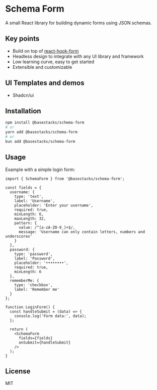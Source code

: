 # Schema Form

A small React library for building dynamic forms using JSON schemas.

## Key points

- Build on top of [react-hook-form](https://react-hook-form.com/)
- Headless design to integrate with any UI library and framework
- Low learning curve, easy to get started
- Extensible and customizable

## UI Templates and demos
- Shadcn/ui

## Installation

```bash
npm install @basestacks/schema-form
# or
yarn add @basestacks/schema-form
# or
bun add @basestacks/schema-form
```

## Usage

Example with a simple login form:

```tsx
import { SchemaForm } from '@basestacks/schema-form';

const fields = {
  username: {
    type: 'text',
    label: 'Username',
    placeholder: 'Enter your username',
    required: true,
    minLength: 6,
    maxLength: 32,
    pattern: {
      value: /^[a-zA-Z0-9_]+$/,
      message: 'Username can only contain letters, numbers and underscores'
    }
  },
  password: {
    type: 'password',
    label: 'Password',
    placeholder: '••••••••',
    required: true,
    minLength: 6
  },
  rememberMe: {
    type: 'checkbox',
    label: 'Remember me'
  }
};

function LoginForm() {
  const handleSubmit = (data) => {
    console.log('Form data:', data);
  };

  return (
    <SchemaForm 
      fields={fields}
      onSubmit={handleSubmit}
    />
  );
}
```

## License

MIT
